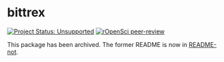# bittrex

[![Project Status: Unsupported](https://www.repostatus.org/badges/latest/unsupported.svg)](https://www.repostatus.org/#unsupported)
[![rOpenSci peer-review](https://badges.ropensci.org/120_status.svg)](https://github.com/ropensci/onboarding/issues/120)

This package has been archived. The former README is now in [README-not](README-not.md).

